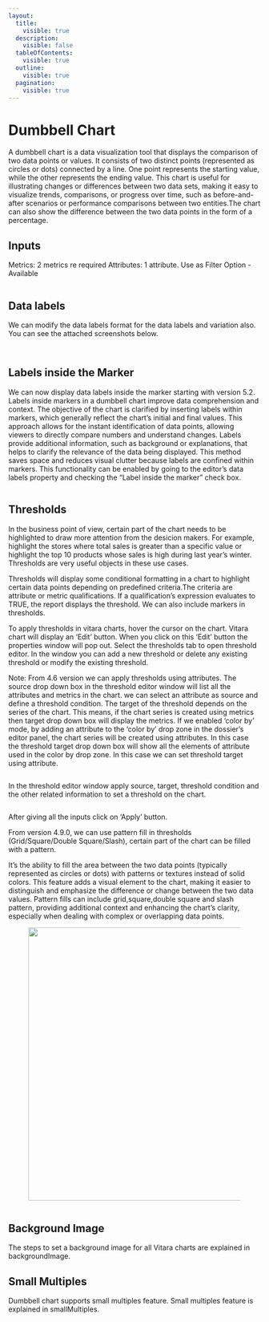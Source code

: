 ```yaml
---
layout:
  title:
    visible: true
  description:
    visible: false
  tableOfContents:
    visible: true
  outline:
    visible: true
  pagination:
    visible: true
---
```


# Dumbbell Chart

A dumbbell chart is a data visualization tool that displays the comparison of two data points or values. It consists of two distinct points (represented as circles or dots) connected by a line. One point represents the starting value, while the other represents the ending value. This chart is useful for illustrating changes or differences between two data sets, making it easy to visualize trends, comparisons, or progress over time, such as before-and-after scenarios or performance comparisons between two entities.The chart can also show the difference between the two data points in the form of a percentage.

## Inputs <a href="#inputs" id="inputs"></a>

Metrics: 2 metrics re required Attributes: 1 attribute. Use as Filter Option - Available

<figure><img src="../.gitbook/assets/image68.png" alt=""><figcaption></figcaption></figure>

## Data labels <a href="#data-labels" id="data-labels"></a>

We can modify the data labels format for the data labels and variation also. You can see the attached screenshots below.&#x20;

<figure><img src="../.gitbook/assets/Dumbbell1.png" alt=""><figcaption></figcaption></figure>

<figure><img src="../.gitbook/assets/Dumbbell2.png" alt=""><figcaption></figcaption></figure>

## **Labels inside the Marker**

We can now display data labels inside the marker starting with version 5.2. Labels inside markers in a dumbbell chart improve data comprehension and context. The objective of the chart is clarified by inserting labels within markers, which generally reflect the chart’s initial and final values. This approach allows for the instant identification of data points, allowing viewers to directly compare numbers and understand changes. Labels provide additional information, such as background or explanations, that helps to clarify the relevance of the data being displayed. This method saves space and reduces visual clutter because labels are confined within markers. This functionality can be enabled by going to the editor’s data labels property and checking the “Label inside the marker” check box.

<figure><img src="../.gitbook/assets/Dumbbell.png" alt=""><figcaption></figcaption></figure>

## Thresholds <a href="#thresholds" id="thresholds"></a>

In the business point of view, certain part of the chart needs to be highlighted to draw more attention from the desicion makers. For example, highlight the stores where total sales is greater than a specific value or highlight the top 10 products whose sales is high during last year’s winter. Thresholds are very useful objects in these use cases.

Thresholds will display some conditional formatting in a chart to highlight certain data points depending on predefined criteria.The criteria are attribute or metric qualifications. If a qualification’s expression evaluates to TRUE, the report displays the threshold. We can also include markers in thresholds.

To apply thresholds in vitara charts, hover the cursor on the chart. Vitara chart will display an ‘Edit’ button. When you click on this ‘Edit’ button the properties window will pop out. Select the thresholds tab to open threshold editor. In the window you can add a new threshold or delete any existing threshold or modify the existing threshold.

Note: From 4.6 version we can apply thresholds using attributes. The source drop down box in the threshold editor window will list all the attributes and metrics in the chart. we can select an attribute as source and define a threshold condition. The target of the threshold depends on the series of the chart. This means, if the chart series is created using metrics then target drop down box will display the metrics. If we enabled ‘color by’ mode, by adding an attribute to the ‘color by’ drop zone in the dossier’s editor panel, the chart series will be created using attributes. In this case the threshold target drop down box will show all the elements of attribute used in the color by drop zone. In this case we can set threshold target using attribute.

<figure><img src="../.gitbook/assets/image508.png" alt=""><figcaption></figcaption></figure>

In the threshold editor window apply source, target, threshold condition and the other related information to set a threshold on the chart.

<figure><img src="../.gitbook/assets/image509.png" alt=""><figcaption></figcaption></figure>

After giving all the inputs click on ‘Apply’ button.

From version 4.9.0, we can use pattern fill in thresholds (Grid/Square/Double Square/Slash), certain part of the chart can be filled with a pattern.

It’s the ability to fill the area between the two data points (typically represented as circles or dots) with patterns or textures instead of solid colors. This feature adds a visual element to the chart, making it easier to distinguish and emphasize the difference or change between the two data values. Pattern fills can include grid,square,double square and slash pattern, providing additional context and enhancing the chart’s clarity, especially when dealing with complex or overlapping data points.

<figure><img src="../.gitbook/assets/dumbbellThreshold.png" alt="" width="545"><figcaption></figcaption></figure>

<figure><img src="../.gitbook/assets/dumbbellThreshold1.png" alt=""><figcaption></figcaption></figure>

## Background Image <a href="#background-image" id="background-image"></a>

The steps to set a background image for all Vitara charts are explained in backgroundImage.

## Small Multiples <a href="#small-multiples" id="small-multiples"></a>

Dumbbell chart supports small multiples feature. Small multiples feature is explained in smallMultiples.
